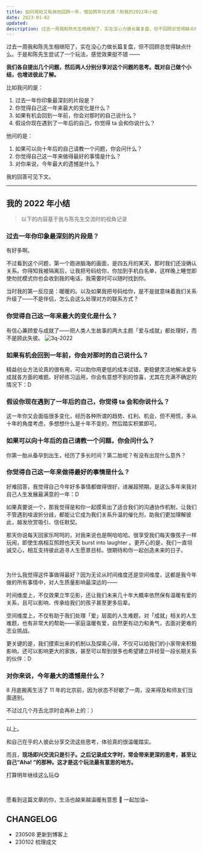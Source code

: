 ```yaml
---
title: 如何简短又有效地回顾一年，增加跨年仪式感？附我的2022年小结
date: 2023-01-02
updated: 
description: 过去一周我和陈先生相继阳了，实在没心力做长篇复盘，但不回顾总觉得缺点什么。于是和陈先生尝试了一个玩法，感觉效果挺不错，记录一下：D
---
```


过去一周我和陈先生相继阳了，实在没心力做长篇复盘，但不回顾总觉得缺点什么。于是和陈先生尝试了一个玩法，感觉效果挺不错 —— 

**我们各自提出几个问题，然后两人分别分享对这个问题的思考。既对自己做个小结，也增进彼此了解。**

比如我问的是：
1. 过去一年你印象最深刻的片段是？
2. 你觉得自己这一年来最大的变化是什么？
3. 如果有机会回到一年前，你会对那时的自己说什么？
4. 假设你现在遇到了一年后的自己，你觉得 ta 会和你说什么？

他问的是：
1. 如果可以向十年后的自己请教一个问题，你会问什么？
2. 你觉得自己这一年来做得最好的事情是什么？
3. 对你来说，今年最大的遗憾是什么？

我的回答可见下文。





---

## 我的 2022 年小结

> 以下的内容基于我与陈先生交流时的视角记录

### 过去一年你印象最深刻的片段是？

有好多啊。

不过看到这个问题，第一个跑进脑海的画面，是四五月的某天，那时我们还没确认关系。你得知我被隔离后，让我把号码给你，你加到手机白名单，这样晚上睡觉即使勿扰模式你也会收到我的电话，我需要时可以随时找到你。

当时我的第一反应是：暖暖的。以及如果我把号码给你，是不是就意味着我们关系升级了——不是伴侣，怎么会这么处理对方的联系方式？

### 你觉得自己这一年来最大的变化是什么？

有信心兼顾爱与成就了——把人类人生故事的两大主题「爱与成就」都处理好，而不是顾此失彼。
![3q-2022](https://cdn.sunnyhuang.net/share/3q-2022.jpeg)

### 如果有机会回到一年前，你会对那时的自己说什么？

精益创业方法论真的很有用，可以助你用更低的成本试错，更稳健灵活地解决爱与成就各方面的难题。好好练习运用，你会有意想不到的惊喜，尤其在充满不确定的情况下：D

### 假设你现在遇到了一年后的自己，你觉得 ta 会和你说什么？

这一年你又会面临很多变化，经历各种所谓的趋势、红利、机会，但不用慌，多从十年的角度考虑，多想想什么是十年不变的，然后踏实积累即可。

### 如果可以向十年后的自己请教一个问题，你会问什么？

你第一胎从备孕到出生，经历了多长时间？第二胎呢？有没有出现什么意外？

### 你觉得自己这一年来做得最好的事情是什么？

好难回答，我觉得自己今年好多事情都做得很好，进展超预期，是这么多年来我对自己人生发展最满意的一年：D

如果真要说一个，那我觉得是和你一起摸索出了适合我们的沟通协作机制，让我们不管遇到啥波折分歧，都能让它成为我们关系升温的催化剂，助我们更加理解彼此，越发欣赏吸引、信任默契。

那天你说每天回家乐呵呵的，对我来说也是啊哈哈哈。很享受我们每天像孩子一样玩闹，即使生病相互照顾也天天 burst into laughter 。更开心的是，我们一直坦诚交心，相互支持彼此追寻人生愿景目标。很期待和你一起创造未来的日子。

<br>

为什么我觉得这件事做得最好？因为无论从时间维度还是空间维度，这都是我今年做的所有事情中，对人生质量影响最深远的——

时间维度上，不仅效果立竿见影，还让我们未来几十年大概率依然保有温暖有爱的关系，且可以影响、传承给我们的孩子甚至更多后辈。

空间维度上，不仅有助于我们处理「爱」层面的人生难题，对「成就」相关的人生难题，也有非常大的帮助——家庭温暖有爱，自然更有动力和勇气，去面对更难的志业挑战。

更关键的是，我们摸索出来的机制以及探索心得，不仅可以给我们的小家带来积极影响，还可以影响更大的家族，甚至可以帮到很多也希望建立并经营一段长期关系的伙伴：D

### 对你来说，今年最大的遗憾是什么？

8 月底搬离生活了 11 年的北京前，因为状态不好歇了一周，没来得及和师友们当面道别。

不过过几个月去北京时会再补上的：）

---


以上。

和自己在乎的人彼此分享交流这些思考，体验真的很温暖踏实。

而且，**现场即兴交流只是引子。之后记录成文字时，常会带来更深的思考，甚至让自己“Aha! ”的那种。这才是这个玩法最有意思的地方。**


打算明年继续这么玩😋

<br>



愿看到这篇文章的你，生活也越来越温暖有意思 🤗 一起加油~

## CHANGELOG

- 230508 更新到博客上
- 230102 梳理成文
